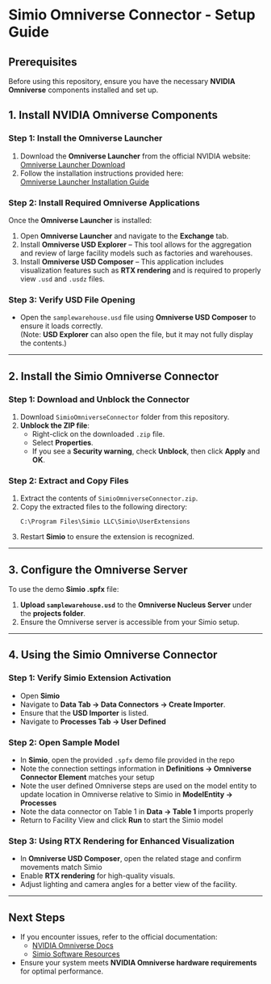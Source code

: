 # Simio Omniverse Connector - Setup Guide

## Prerequisites
Before using this repository, ensure you have the necessary **NVIDIA Omniverse** components installed and set up.

## 1. Install NVIDIA Omniverse Components

### Step 1: Install the Omniverse Launcher
1. Download the **Omniverse Launcher** from the official NVIDIA website:  
   [Omniverse Launcher Download](https://install.launcher.omniverse.nvidia.com/installers/omniverse-launcher-win.exe)
2. Follow the installation instructions provided here:  
   [Omniverse Launcher Installation Guide](https://docs.omniverse.nvidia.com/launcher/latest/installing_launcher.html)

### Step 2: Install Required Omniverse Applications
Once the **Omniverse Launcher** is installed:
1. Open **Omniverse Launcher** and navigate to the **Exchange** tab.
2. Install **Omniverse USD Explorer** – This tool allows for the aggregation and review of large facility models such as factories and warehouses.
3. Install **Omniverse USD Composer** – This application includes visualization features such as **RTX rendering** and is required to properly view `.usd` and `.usdz` files.

### Step 3: Verify USD File Opening
- Open the `samplewarehouse.usd` file using **Omniverse USD Composer** to ensure it loads correctly.  
  (Note: **USD Explorer** can also open the file, but it may not fully display the contents.)

---

## 2. Install the Simio Omniverse Connector

### Step 1: Download and Unblock the Connector
1. Download `SimioOmniverseConnector` folder from this repository.
2. **Unblock the ZIP file**:
   - Right-click on the downloaded `.zip` file.
   - Select **Properties**.
   - If you see a **Security warning**, check **Unblock**, then click **Apply** and **OK**.

### Step 2: Extract and Copy Files
1. Extract the contents of `SimioOmniverseConnector.zip`.
2. Copy the extracted files to the following directory:  
   ```
   C:\Program Files\Simio LLC\Simio\UserExtensions
   ```
3. Restart **Simio** to ensure the extension is recognized.

---

## 3. Configure the Omniverse Server

To use the demo **Simio .spfx** file:
1. **Upload `samplewarehouse.usd`** to the **Omniverse Nucleus Server** under the **projects folder**.
2. Ensure the Omniverse server is accessible from your Simio setup.

---

## 4. Using the Simio Omniverse Connector

### Step 1: Verify Simio Extension Activation
- Open **Simio**
- Navigate to **Data Tab → Data Connectors → Create Importer**.
- Ensure that the **USD Importer** is listed.
- Navigate to **Processes Tab → User Defined**

### Step 2: Open Sample Model
- In **Simio**, open the provided `.spfx` demo file provided in the repo
- Note the connection settings information in **Definitions → Omniverse Connector Element** matches your setup
- Note the user defined Omniverse steps are used on the model entity to update location in Omniverse relative to Simio in **ModelEntity → Processes**
- Note the data connector on Table 1 in **Data → Table 1** imports properly
- Return to Facility View and click **Run** to start the Simio model

### Step 3: Using RTX Rendering for Enhanced Visualization
- In **Omniverse USD Composer**, open the related stage and confirm movements match Simio
- Enable **RTX rendering** for high-quality visuals.
- Adjust lighting and camera angles for a better view of the facility.

---

## Next Steps
- If you encounter issues, refer to the official documentation:
  - [NVIDIA Omniverse Docs](https://developer.nvidia.com/omniverse#section-getting-started)
  - [Simio Software Resources](https://www.simio.com/resources/)
- Ensure your system meets **NVIDIA Omniverse hardware requirements** for optimal performance.



